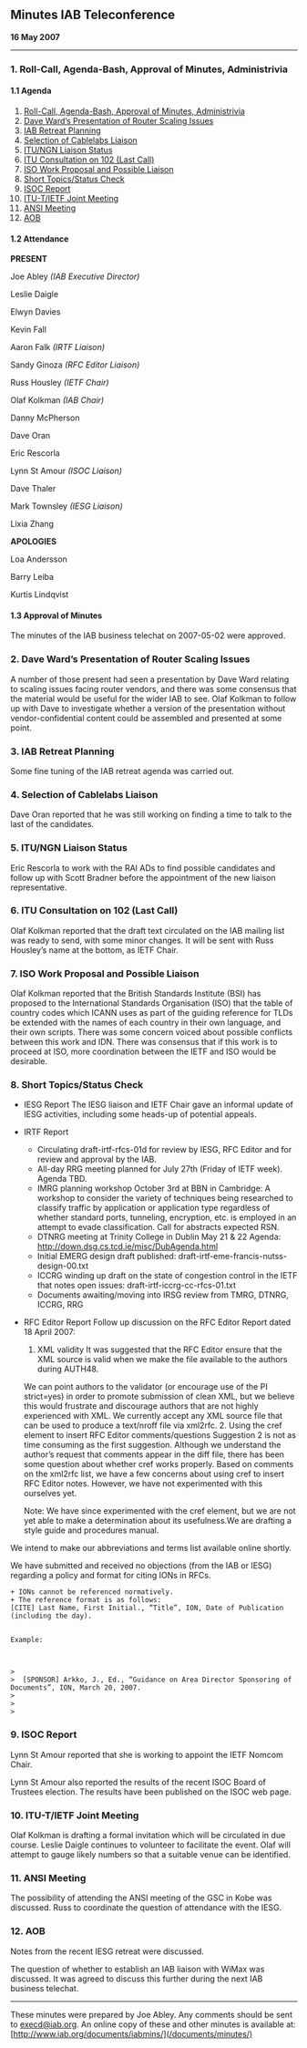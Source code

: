 
Minutes
IAB Teleconference
--------------------------


**16 May 2007**




---


### 1. Roll-Call, Agenda-Bash, Approval of Minutes, Administrivia


#### 1.1 Agenda


1. [Roll-Call, Agenda-Bash, Approval of Minutes, Administrivia](#1)
2. [Dave Ward’s Presentation of Router Scaling Issues](#2)
3. [IAB Retreat Planning](#3)
4. [Selection of Cablelabs Liaison](#4)
5. [ITU/NGN Liaison Status](#5)
6. [ITU Consultation on 102 (Last Call)](#6)
7. [ISO Work Proposal and Possible Liaison](#7)
8. [Short Topics/Status Check](#8)
9. [ISOC Report](#9)
10. [ITU-T/IETF Joint Meeting](#10)
11. [ANSI Meeting](#11)
12. [AOB](#12)


#### 1.2 Attendance


**PRESENT**  

Joe Abley *(IAB Executive Director)*  

Leslie Daigle  

Elwyn Davies  

Kevin Fall  

Aaron Falk *(IRTF Liaison)*  

Sandy Ginoza *(RFC Editor Liaison)*  

Russ Housley *(IETF Chair)*  

Olaf Kolkman *(IAB Chair)*  

Danny McPherson  

Dave Oran  

Eric Rescorla  

Lynn St Amour *(ISOC Liaison)*  

Dave Thaler  

Mark Townsley *(IESG Liaison)*  

Lixia Zhang



**APOLOGIES**  

Loa Andersson  

Barry Leiba  

Kurtis Lindqvist


#### 1.3 Approval of Minutes


The minutes of the IAB business telechat on 2007-05-02 were approved.


### 2. Dave Ward’s Presentation of Router Scaling Issues


A number of those present had seen a presentation by Dave Ward relating to scaling issues facing router vendors, and there was some consensus that the material would be useful for the wider IAB to see. Olaf Kolkman to follow up with Dave to investigate whether a version of the presentation without vendor-confidential content could be assembled and presented at some point.


### 3. IAB Retreat Planning


Some fine tuning of the IAB retreat agenda was carried out.


### 4. Selection of Cablelabs Liaison


Dave Oran reported that he was still working on finding a time to talk to the last of the candidates.


### 5. ITU/NGN Liaison Status


Eric Rescorla to work with the RAI ADs to find possible candidates and follow up with Scott Bradner before the appointment of the new liaison representative.


### 6. ITU Consultation on 102 (Last Call)


Olaf Kolkman reported that the draft text circulated on the IAB mailing list was ready to send, with some minor changes. It will be sent with Russ Housley’s name at the bottom, as IETF Chair.


### 7. ISO Work Proposal and Possible Liaison


Olaf Kolkman reported that the British Standards Institute (BSI) has proposed to the International Standards Organisation (ISO) that the table of country codes which ICANN uses as part of the guiding reference for TLDs be extended with the names of each country in their own language, and their own scripts. There was some concern voiced about possible conflicts between this work and IDN. There was consensus that if this work is to proceed at ISO, more coordination between the IETF and ISO would be desirable.


### 8. Short Topics/Status Check


* IESG Report
The IESG liaison and IETF Chair gave an informal update of IESG activities, including some heads-up of potential appeals.
* IRTF Report
	+ Circulating draft-irtf-rfcs-01d for review by IESG, RFC Editor and for review and approval by the IAB.
	+ All-day RRG meeting planned for July 27th (Friday of IETF week). Agenda TBD.
	+ IMRG planning workshop October 3rd at BBN in Cambridge: A workshop to consider the variety of techniques being researched to classify traffic by application or application type regardless of whether standard ports, tunneling, encryption, etc. is employed in an attempt to evade classification. Call for abstracts expected RSN.
	+ DTNRG meeting at Trinity College in Dublin May 21 & 22 Agenda: http://down.dsg.cs.tcd.ie/misc/DubAgenda.html
	+ Initial EMERG design draft published: draft-irtf-eme-francis-nutss-design-00.txt
	+ ICCRG winding up draft on the state of congestion control in the IETF that notes open issues: draft-irtf-iccrg-cc-rfcs-01.txt
	+ Documents awaiting/moving into IRSG review from TMRG, DTNRG, ICCRG, RRG
* RFC Editor Report
Follow up discussion on the RFC Editor Report dated 18 April 2007:


	1. XML validity
	It was suggested that the RFC Editor ensure that the XML source is valid when we make the file available to the authors during AUTH48.
	
	
	We can point authors to the validator (or encourage use of the PI strict=yes) in order to promote submission of clean XML, but we believe this would frustrate and discourage authors that are not highly experienced with XML. We currently accept any XML source file that can be used to produce a text/nroff file via xml2rfc.
	2. Using the cref element to insert RFC Editor comments/questions
	Suggestion 2 is not as time consuming as the first suggestion. Although we understand the author’s request that comments appear in the diff file, there has been some question about whether cref works properly. Based on comments on the xml2rfc list, we have a few concerns about using cref to insert RFC Editor notes. However, we have not experimented with this ourselves yet.
	
	
	Note: We have since experimented with the cref element, but we are not yet able to make a determination about its usefulness.We are drafting a style guide and procedures manual.


We intend to make our abbreviations and terms list available online shortly.


We have submitted and received no objections (from the IAB or IESG) regarding a policy and format for citing IONs in RFCs.


	+ IONs cannot be referenced normatively.
	+ The reference format is as follows:
	[CITE] Last Name, First Initial., “Title”, ION, Date of Publication (including the day).
	
	
	Example:
	
	
	
	> 
	>  [SPONSOR] Arkko, J., Ed., “Guidance on Area Director Sponsoring of Documents”, ION, March 20, 2007.
	>  
	> 
	>


### 9. ISOC Report


Lynn St Amour reported that she is working to appoint the IETF Nomcom Chair.


Lynn St Amour also reported the results of the recent ISOC Board of Trustees election. The results have been published on the ISOC web page.


### 10. ITU-T/IETF Joint Meeting


Olaf Kolkman is drafting a formal invitation which will be circulated in due course. Leslie Daigle continues to volunteer to facilitate the event. Olaf will attempt to gauge likely numbers so that a suitable venue can be identified.


### 11. ANSI Meeting


The possibility of attending the ANSI meeting of the GSC in Kobe was discussed. Russ to coordinate the question of attendance with the IESG.


### 12. AOB


Notes from the recent IESG retreat were discussed.


The question of whether to establish an IAB liaison with WiMax was discussed. It was agreed to discuss this further during the next IAB business telechat.




---


These minutes were prepared by Joe Abley. Any comments should be sent to [execd@iab.org](mailto:execd@iab.org). An online copy of these and other minutes is available at: [http://www.iab.org/documents/iabmins/](/documents/minutes/)


